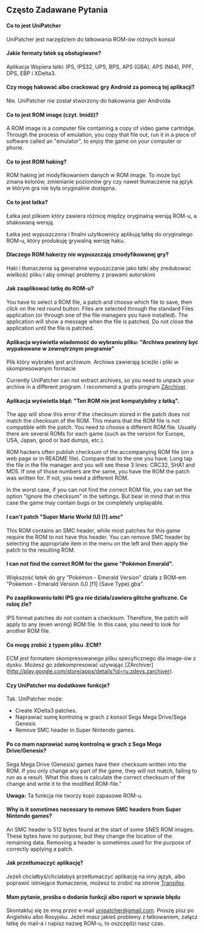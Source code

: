## Często Zadawane Pytania

#### Co to jest UniPatcher

UniPatcher jest narzędziem do łatkowania ROM-ów różnych konsol

#### Jakie formaty łatek są obsługiwane?

Aplikacja Wspiera łatki: IPS, IPS32, UPS, BPS, APS (GBA), APS (N64), PPF, DPS, EBP i XDelta3.

#### Czy mogę hakować albo crackować gry Android za pomocą tej aplikacji?

Nie. UniPatcher nie został stworzony do hakowania gier Androida

#### Co to jest ROM image (czyt. Imidż)?

A ROM image is a computer file containing a copy of video game cartridge. Through the process of emulation, you copy that file out, run it in a piece of software called an "emulator", to enjoy the game on your computer or phone.

#### Co to jest ROM haking?

ROM haking jet modyfikowaniem danych w ROM image. To może być zmana kolorów, zmienianie poziomów gry czy nawet tłumaczenie na język w którym gra nie była oryginalnie dostępna.

#### Co to jest łatka?

Łatka jest plikiem który zawiera różnicę między oryginalną wersją ROM-u, a shakowaną wersją.

Łatka jest wypuszczona i finalni użytkownicy aplikują łatkę do oryginalego ROM-u, który produkuję grywalną wersję haku.

#### Dlaczego ROM hakerzy nie wypuszczają zmodyfikowanej gry?

Haki i tłumaczenia są generalnie wypuszczanie jako łatki aby zredukować wielkość pliku i aby ominąć problemy z prawami autorskimi

#### Jak zaaplikować łatkę do ROM-u?

You have to select a ROM file, a patch and choose which file to save, then click on the red round button. Files are selected through the standard Files application (or through one of the file managers you have installed). The application will show a message when the file is patched. Do not close the application until the file is patched.

#### Aplikacja wyświetla wiadomość do wybraniu pliku: "Archiwa powinny być wypakowane w zewnętrznym programie"

Plik który wybrałeś jest archiwum. Archiwa zawierają ścieżki i pliki w skompresowanym formacie

Currently UniPatcher can not extract archives, so you need to unpack your archive in a different program. I recommend a gratis program [ZArchiver](https://play.google.com/store/apps/details?id=ru.zdevs.zarchiver).

#### Aplikacja wyświetla błąd: "Ten ROM nie jest kompatybilny z łatką".

The app will show this error if the checksum stored in the patch does not match the checksum of the ROM. This means that the ROM file is not compatible with the patch. You need to choose a different ROM file. Usually there are several ROMs for each game (such as the version for Europe, USA, Japan, good or bad dumps, etc.).

ROM hackers often publish checksum of the accompanying ROM file (on a web page or in README file). Compare that to the one you have. Long tap the file in the file manager and you will see these 3 lines: CRC32, SHA1 and MD5. If one of those numbers are the same, you have the ROM the patch was written for. If not, you need a different ROM.

In the worst case, if you can not find the correct ROM file, you can set the option "Ignore the checksum" in the settings. But bear in mind that in this case the game may contain bugs or be completely unplayable.

#### I can't patch "Super Mario World (U) [!].smc"

This ROM contains an SMC header, while most patches for this game require the ROM to not have this header. You can remove SMC header by selecting the appropriate item in the menu on the left and then apply the patch to the resulting ROM.

#### I can not find the correct ROM for the game "Pokémon Emerald".

Większość łatek do gry "Pokémon - Emerald Version" działa z ROM-em "Pokemon - Emerald Version (U) \[f1\] (Save Type).gba".

#### Po zaaplikowaniu łatki IPS gra nie działa/zawiera glitche graficzne. Co robię źle?

IPS format patches do not contain a checksum. Therefore, the patch will apply to any (even wrong) ROM file. In this case, you need to look for another ROM file.

#### Co mogę zrobić z typem pliku .ECM?

ECM jest formatem skompresowanego pliku specyficznego dla image-ów z dysku. Możesz go zdekompresować używając [ZArchiver] (http://play.google.com/store/apps/details?id=ru.zdevs.zarchiver).

#### Czy UniPatcher ma dodatkowe funkcje?

Tak. UniPatcher może:

- Create XDelta3 patches.
- Naprawiać sumę kontrolną w grach z konsol Sega Mega Drive/Sega Genesis
- Remove SMC header in Super Nintendo games.

#### Po co mam naprawiać sumę kontrolną w grach z Sega Mega Drive/Genesis?

Sega Mega Drive (Genesis) games have their checksum written into the ROM. If you only change any part of the game, they will not match, failing to run as a result. What this does is calculate the correct checksum of the change and write it to the modified ROM-file."

**Uwaga:** Ta funkcja nie tworzy kopii zapasowe ROM-u.

#### Why is it sometimes necessary to remove SMC headers from Super Nintendo games?

An SMC header is 512 bytes found at the start of some SNES ROM images. These bytes have no purpose, but they change the location of the remaining data. Removing a header is sometimes used for the purpose of correctly applying a patch.

#### Jak przetłumaczyć aplikację?

Jeżeli chciałbyś/chciałabyś przetłumaczyć aplikację na inny język, albo poprawić istniejące tłumaczenie, możesz to zrobić na stronie [Transifex](https://www.transifex.com/unipatcher/unipatcher/dashboard/).

#### Mam pytanie, prośba o dodanie funkcji albo raport w sprawie błędu

Skontaktuj się ze mną przez e-mail <unipatcher@gmail.com>. Proszę pisz po Angielsku albo Rosyjsku. Jeżeli masz jakieś problemy z łatkowaniem, załącz łatkę do mail-a i napisz nazwę ROM-u, to oszczędzi nasz czas.